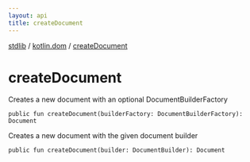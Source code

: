 ```yaml
---
layout: api
title: createDocument
---
```

[stdlib](../index.html) / [kotlin.dom](index.html) / [createDocument](createDocument.html)

# createDocument
Creates a new document with an optional DocumentBuilderFactory
```
public fun createDocument(builderFactory: DocumentBuilderFactory): Document
```
Creates a new document with the given document builder
```
public fun createDocument(builder: DocumentBuilder): Document
```
